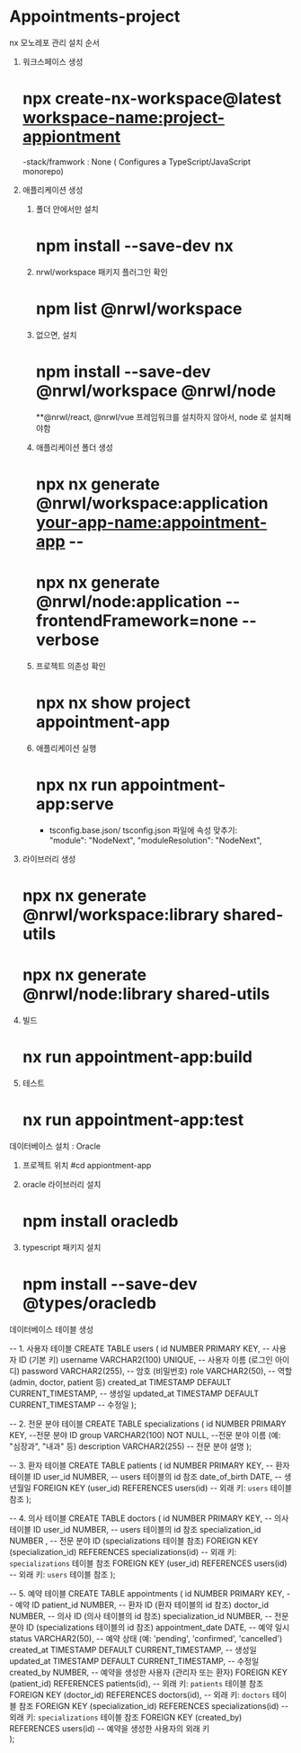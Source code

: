 # Appointments-project

nx 모노레포 관리 설치 순서 
1. 워크스페이스 생성
    # npx create-nx-workspace@latest <workspace-name:project-appiontment>
      -stack/framwork : None ( Configures a TypeScript/JavaScript monorepo)

2. 애플리케이션 생성
    1) 폴더 안에서만 설치
       # npm install --save-dev nx
                
    2) nrwl/workspace 패키지 플러그인 확인
       # npm list @nrwl/workspace

   3) 없으면, 설치
      # npm install --save-dev @nrwl/workspace @nrwl/node
      **@nrwl/react, @nrwl/vue 프레임워크를 설치하지 않아서, node 로 설치해야함

   4) 애플리케이션 폴더 생성
      # npx nx generate @nrwl/workspace:application <your-app-name:appointment-app> --
      # npx nx generate @nrwl/node:application <your-app-name> --frontendFramework=none --verbose


    5) 프로젝트 의존성 확인
       # npx nx show project appointment-app


    6) 애플리케이션 실행
       # npx nx run appointment-app:serve
         * tsconfig.base.json/ tsconfig.json  파일에 속성 맞추기:  
            "module": "NodeNext",
            "moduleResolution": "NodeNext",
                 

3. 라이브러리 생성
    # npx nx generate @nrwl/workspace:library shared-utils
    # npx nx generate @nrwl/node:library shared-utils

4. 빌드
   # nx run appointment-app:build

5. 테스트
   # nx run appointment-app:test


데이터베이스 설치 : Oracle
        
  1. 프로젝트 위치 
     #cd appiontment-app
        
  2. oracle 라이브러리 설치
     # npm install oracledb

  3. typescript 패키지 설치
     # npm install --save-dev @types/oracledb


 데이터베이스 테이블 생성
 
-- 1. 사용자 테이블
CREATE TABLE users (
    id NUMBER PRIMARY KEY,               -- 사용자 ID (기본 키)
    username VARCHAR2(100) UNIQUE,       -- 사용자 이름 (로그인 아이디)
    password VARCHAR2(255),              -- 암호 (비밀번호)
    role VARCHAR2(50),                   -- 역할 (admin, doctor, patient 등)
    created_at TIMESTAMP DEFAULT CURRENT_TIMESTAMP,  -- 생성일
    updated_at TIMESTAMP DEFAULT CURRENT_TIMESTAMP -- 수정일
);

-- 2. 전문 분야 테이블
CREATE TABLE specializations (
    id NUMBER PRIMARY KEY,               --전문 분야 ID
    group VARCHAR2(100) NOT NULL,        --전문 분야 이름 (예: "심장과", "내과" 등)
    description VARCHAR2(255)           -- 전문 분야 설명
);

-- 3. 환자 테이블
CREATE TABLE patients (
    id NUMBER PRIMARY KEY,               -- 환자 테이블 ID 
    user_id NUMBER,                      -- users 테이블의 id 참조
    date_of_birth DATE,                   -- 생년월일
    FOREIGN KEY (user_id) REFERENCES users(id)  -- 외래 키: `users` 테이블 참조
);

-- 4. 의사 테이블
CREATE TABLE doctors (
    id NUMBER PRIMARY KEY,               -- 의사 테이블 ID 
    user_id NUMBER,                      -- users 테이블의 id 참조
    specialization_id NUMBER ,     -- 전문 분야 ID (specializations 테이블 참조)
    FOREIGN KEY (specialization_id) REFERENCES specializations(id)  -- 외래 키: `specializations` 테이블 참조
    FOREIGN KEY (user_id) REFERENCES users(id)  -- 외래 키: `users` 테이블 참조
);


-- 5. 예약 테이블
CREATE TABLE appointments (
    id NUMBER PRIMARY KEY,               -- 예약 ID
    patient_id NUMBER,                    -- 환자 ID (환자 테이블의 id 참조)
    doctor_id NUMBER,                     -- 의사 ID (의사 테이블의 id 참조)
    specialization_id NUMBER,             -- 전문 분야 ID (specializations 테이블의 id 참조)
    appointment_date DATE,                 -- 예약 일시
    status VARCHAR2(50),                   -- 예약 상태 (예: 'pending', 'confirmed', 'cancelled')
    created_at TIMESTAMP DEFAULT CURRENT_TIMESTAMP, -- 생성일
    updated_at TIMESTAMP DEFAULT CURRENT_TIMESTAMP, -- 수정일
    created_by NUMBER,                    -- 예약을 생성한 사용자 (관리자 또는 환자)
    FOREIGN KEY (patient_id) REFERENCES patients(id),  -- 외래 키: `patients` 테이블 참조
    FOREIGN KEY (doctor_id) REFERENCES doctors(id),   -- 외래 키: `doctors` 테이블 참조
    FOREIGN KEY (specialization_id) REFERENCES specializations(id)  -- 외래 키: `specializations` 테이블 참조
    FOREIGN KEY (created_by) REFERENCES users(id)   -- 예약을 생성한 사용자의 외래 키  
);



